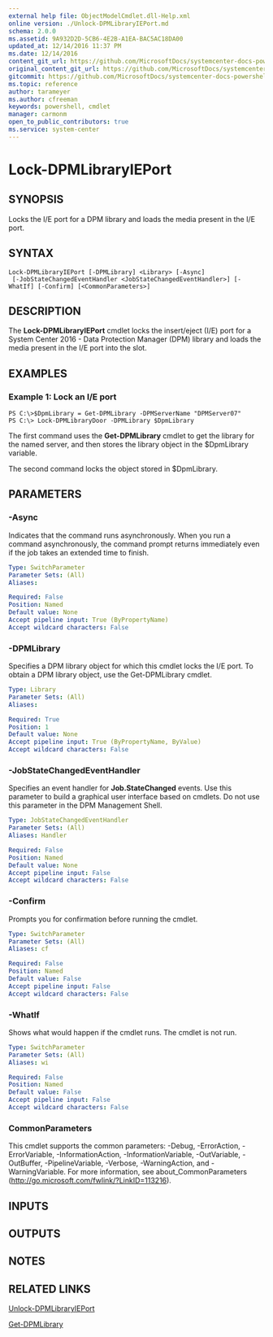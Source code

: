 ```yaml
---
external help file: ObjectModelCmdlet.dll-Help.xml
online version: ./Unlock-DPMLibraryIEPort.md
schema: 2.0.0
ms.assetid: 9A932D2D-5CB6-4E2B-A1EA-BAC5AC18DA00
updated_at: 12/14/2016 11:37 PM
ms.date: 12/14/2016
content_git_url: https://github.com/MicrosoftDocs/systemcenter-docs-powershell/blob/master/systemcenter-cmdlets/SystemCenter2016/DataProtectionManager/v1/Lock-DPMLibraryIEPort.md
original_content_git_url: https://github.com/MicrosoftDocs/systemcenter-docs-powershell/blob/master/systemcenter-cmdlets/SystemCenter2016/DataProtectionManager/v1/Lock-DPMLibraryIEPort.md
gitcommit: https://github.com/MicrosoftDocs/systemcenter-docs-powershell/blob/ddd0fefc9adaabb9394eb6c21b33370913d1830d/systemcenter-cmdlets/SystemCenter2016/DataProtectionManager/v1/Lock-DPMLibraryIEPort.md
ms.topic: reference
author: tarameyer
ms.author: cfreeman
keywords: powershell, cmdlet
manager: carmonm
open_to_public_contributors: true
ms.service: system-center
---
```


# Lock-DPMLibraryIEPort

## SYNOPSIS
Locks the I/E port for a DPM library and loads the media present in the I/E port.

## SYNTAX

```
Lock-DPMLibraryIEPort [-DPMLibrary] <Library> [-Async]
 [-JobStateChangedEventHandler <JobStateChangedEventHandler>] [-WhatIf] [-Confirm] [<CommonParameters>]
```

## DESCRIPTION
The **Lock-DPMLibraryIEPort** cmdlet locks the insert/eject (I/E) port for a System Center 2016 - Data Protection Manager (DPM) library and loads the media present in the I/E port into the slot.

## EXAMPLES

### Example 1: Lock an I/E port
```
PS C:\>$DpmLibrary = Get-DPMLibrary -DPMServerName "DPMServer07"
PS C:\> Lock-DPMLibraryDoor -DPMLibrary $DpmLibrary
```

The first command uses the **Get-DPMLibrary** cmdlet to get the library for the named server, and then stores the library object in the $DpmLibrary variable.

The second command locks the object stored in $DpmLibrary.

## PARAMETERS

### -Async
Indicates that the command runs asynchronously.
When you run a command asynchronously, the command prompt returns immediately even if the job takes an extended time to finish.

```yaml
Type: SwitchParameter
Parameter Sets: (All)
Aliases: 

Required: False
Position: Named
Default value: None
Accept pipeline input: True (ByPropertyName)
Accept wildcard characters: False
```

### -DPMLibrary
Specifies a DPM library object for which this cmdlet locks the I/E port.
To obtain a DPM library object, use the Get-DPMLibrary cmdlet.

```yaml
Type: Library
Parameter Sets: (All)
Aliases: 

Required: True
Position: 1
Default value: None
Accept pipeline input: True (ByPropertyName, ByValue)
Accept wildcard characters: False
```

### -JobStateChangedEventHandler
Specifies an event handler for **Job.StateChanged** events.
Use this parameter to build a graphical user interface based on cmdlets.
Do not use this parameter in the DPM Management Shell.

```yaml
Type: JobStateChangedEventHandler
Parameter Sets: (All)
Aliases: Handler

Required: False
Position: Named
Default value: None
Accept pipeline input: False
Accept wildcard characters: False
```

### -Confirm
Prompts you for confirmation before running the cmdlet.

```yaml
Type: SwitchParameter
Parameter Sets: (All)
Aliases: cf

Required: False
Position: Named
Default value: False
Accept pipeline input: False
Accept wildcard characters: False
```

### -WhatIf
Shows what would happen if the cmdlet runs.
The cmdlet is not run.

```yaml
Type: SwitchParameter
Parameter Sets: (All)
Aliases: wi

Required: False
Position: Named
Default value: False
Accept pipeline input: False
Accept wildcard characters: False
```

### CommonParameters
This cmdlet supports the common parameters: -Debug, -ErrorAction, -ErrorVariable, -InformationAction, -InformationVariable, -OutVariable, -OutBuffer, -PipelineVariable, -Verbose, -WarningAction, and -WarningVariable. For more information, see about_CommonParameters (http://go.microsoft.com/fwlink/?LinkID=113216).

## INPUTS

## OUTPUTS

## NOTES

## RELATED LINKS

[Unlock-DPMLibraryIEPort](xref:SystemCenter2016/DataProtectionManager/v1/Unlock-DPMLibraryIEPort.md)

[Get-DPMLibrary](xref:SystemCenter2016/DataProtectionManager/v1/Get-DPMLibrary.md)

